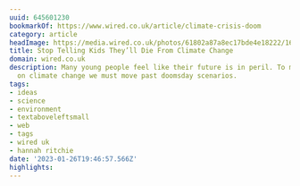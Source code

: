 ```yaml
---
uuid: 645601230
bookmarkOf: https://www.wired.co.uk/article/climate-crisis-doom
category: article
headImage: https://media.wired.co.uk/photos/61802a87a8ec17bde4e18222/16:9/w_1280,c_limit/Stop-Telling-Kids-They%E2%80%99ll-Die-From-Climate-Change.jpg
title: Stop Telling Kids They’ll Die From Climate Change
domain: wired.co.uk
description: Many young people feel like their future is in peril. To make progress
  on climate change we must move past doomsday scenarios.
tags:
- ideas
- science
- environment
- textaboveleftsmall
- web
- tags
- wired uk
- hannah ritchie
date: '2023-01-26T19:46:57.566Z'
highlights: 
---
```



